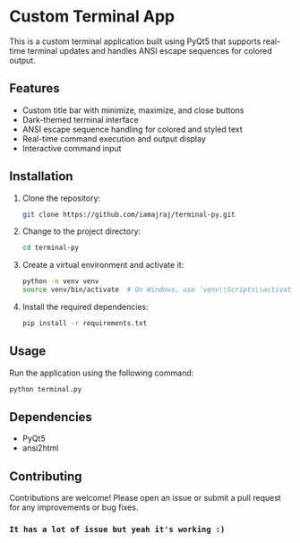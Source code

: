 # Custom Terminal App
This is a custom terminal application built using PyQt5 that supports real-time terminal updates and handles ANSI escape sequences for colored output.

## Features
- Custom title bar with minimize, maximize, and close buttons
- Dark-themed terminal interface
- ANSI escape sequence handling for colored and styled text
- Real-time command execution and output display
- Interactive command input

## Installation
1. Clone the repository:
    ```bash
    git clone https://github.com/iamajraj/terminal-py.git
    ```
2. Change to the project directory:
    ```bash
    cd terminal-py
    ```
3. Create a virtual environment and activate it:
    ```bash
    python -m venv venv
    source venv/bin/activate  # On Windows, use `venv\\Scripts\\activate`
    ```
4. Install the required dependencies:
    ```bash
    pip install -r requirements.txt
    ```

## Usage
Run the application using the following command:
```bash
python terminal.py
```

## Dependencies
- PyQt5
- ansi2html
  
## Contributing
Contributions are welcome! Please open an issue or submit a pull request for any improvements or bug fixes.

###  `It has a lot of issue but yeah it's working :)`
